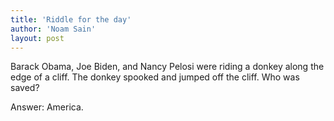 ```yaml
---
title: 'Riddle for the day'
author: 'Noam Sain'
layout: post
---
```


Barack Obama, Joe Biden, and Nancy Pelosi were riding a donkey along the edge of a cliff. The donkey spooked and jumped off the cliff. Who was saved?

Answer: America.